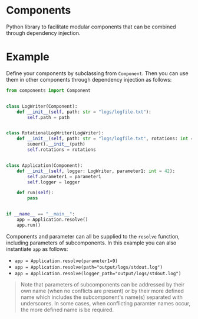 # Components
Python library to facilitate modular components that can be combined through dependency injection.

# Example
Define your components by subclassing from `Component`. Then you can use them in other components through dependency injection as follows:
```python
from components import Component


class LogWriter(Component):
    def __init__(self, path: str = "logs/logfile.txt"):
        self.path = path


class RotationalLogWriter(LogWriter):
    def __init__(self, path: str = "logs/logfile.txt", rotations: int = 5):
        suoer().__init__(path)
        self.rotations = rotations


class Application(Component):
    def __init__(self, logger: LogWriter, parameter1: int = 42):
        self.parameter1 = parameter1
        self.logger = logger

    def run(self):
        pass


if __name__ == "__main__":
    app = Application.resolve()
    app.run()
```

Components and parameter can all be supplied to the `resolve` function, including parameters of subcomponents. In this example you can also instantiate `app` as follows:
 - `app = Application.resolve(parameter1=9)`
 - `app = Application.resolve(path="output/logs/stdout.log")`
 - `app = Application.resolve(logger_path="output/logs/stdout.log")`

> Note that parameters of subcomponents can be addressed by their own name (when no conflicts are present) or by their more defined name which includes the subcomponent's name(s) separated with underscores. In some cases, when conflicting paramter names occur, the more defined name is be required.
